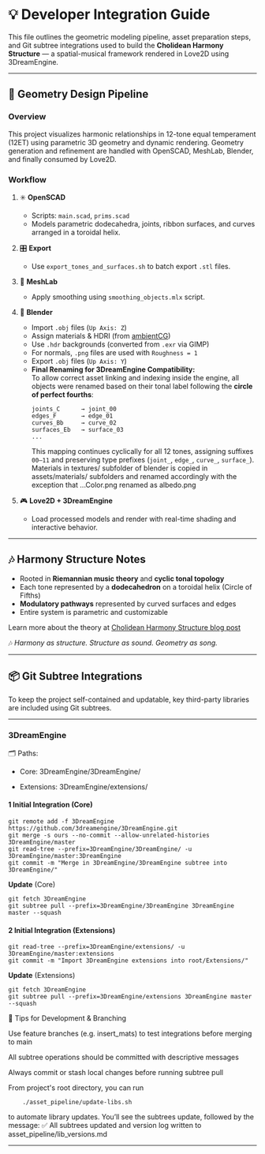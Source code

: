 # 💡 Developer Integration Guide

This file outlines the geometric modeling pipeline, asset preparation steps, and Git subtree integrations used to build the **Cholidean Harmony Structure** — a spatial-musical framework rendered in Love2D using 3DreamEngine.

---

## 🧭 Geometry Design Pipeline

### Overview

This project visualizes harmonic relationships in 12-tone equal temperament (12ET) using parametric 3D geometry and dynamic rendering. Geometry generation and refinement are handled with OpenSCAD, MeshLab, Blender, and finally consumed by Love2D.

### Workflow

1. ✳️ **OpenSCAD**  
   - Scripts: `main.scad`, `prims.scad`  
   - Models parametric dodecahedra, joints, ribbon surfaces, and curves arranged in a toroidal helix.

2. 🎛️ **Export**  
   - Use `export_tones_and_surfaces.sh` to batch export `.stl` files.

3. 🧽 **MeshLab**  
   - Apply smoothing using `smoothing_objects.mlx` script.

4. 🎨 **Blender**  
   - Import `.obj` files (`Up Axis: Z`)  
   - Assign materials & HDRI (from [ambientCG](https://ambientcg.com/))  
   - Use `.hdr` backgrounds (converted from `.exr` via GIMP)  
   - For normals, `.png` files are used with `Roughness = 1`  
   - Export `.obj` files (`Up Axis: Y`)  
   - **Final Renaming for 3DreamEngine Compatibility:**  
     To allow correct asset linking and indexing inside the engine, all objects were renamed based on their tonal label following the **circle of perfect fourths**:
     ```
     joints_C      → joint_00
     edges_F       → edge_01
     curves_Bb     → curve_02
     surfaces_Eb   → surface_03
     ...
     ```
     This mapping continues cyclically for all 12 tones, assigning suffixes `00–11` and preserving type prefixes (`joint_`, `edge_`, `curve_`, `surface_`).
     Materials in textures/ subfolder of blender is copied in assets/materials/ subfolders and renamed accordingly with the exception that ...Color.png renamed as albedo.png

5. 🎮 **Love2D + 3DreamEngine**  
   - Load processed models and render with real-time shading and interactive behavior.

---

## 🎶 Harmony Structure Notes

- Rooted in **Riemannian music theory** and **cyclic tonal topology**
- Each tone represented by a **dodecahedron** on a toroidal helix (Circle of Fifths)
- **Modulatory pathways** represented by curved surfaces and edges
- Entire system is parametric and customizable

Learn more about the theory at [Cholidean Harmony Structure blog post](https://jimishol.github.io/post/tonality/)

🎶 _Harmony as structure. Structure as sound. Geometry as song._

---

## 📦 Git Subtree Integrations

To keep the project self-contained and updatable, key third-party libraries are included using Git subtrees.

---

### 3DreamEngine

🗂️ Paths:

*    Core: 3DreamEngine/3DreamEngine/

*    Extensions: 3DreamEngine/extensions/

#### 1 **Initial Integration** (Core)
```
git remote add -f 3DreamEngine https://github.com/3dreamengine/3DreamEngine.git
git merge -s ours --no-commit --allow-unrelated-histories 3DreamEngine/master
git read-tree --prefix=3DreamEngine/3DreamEngine/ -u 3DreamEngine/master:3DreamEngine
git commit -m "Merge in 3DreamEngine/3DreamEngine subtree into 3DreamEngine/"
```
**Update** (Core)
```
git fetch 3DreamEngine
git subtree pull --prefix=3DreamEngine/3DreamEngine 3DreamEngine master --squash
```
#### 2 **Initial Integration** (Extensions)

```
git read-tree --prefix=3DreamEngine/extensions/ -u 3DreamEngine/master:extensions
git commit -m "Import 3DreamEngine extensions into root/Extensions/"
```
**Update** (Extensions)
```
git fetch 3DreamEngine
git subtree pull --prefix=3DreamEngine/extensions 3DreamEngine master --squash
```

🧰 Tips for Development & Branching

   Use feature branches (e.g. insert_mats) to test integrations before merging to main

   All subtree operations should be committed with descriptive messages

   Always commit or stash local changes before running subtree pull

   From project's root directory, you can run
```    
    ./asset_pipeline/update-libs.sh
```
   to automate library updates. You’ll see the subtrees update, followed by the message:
   ✅ All subtrees updated and version log written to asset_pipeline/lib_versions.md

---
